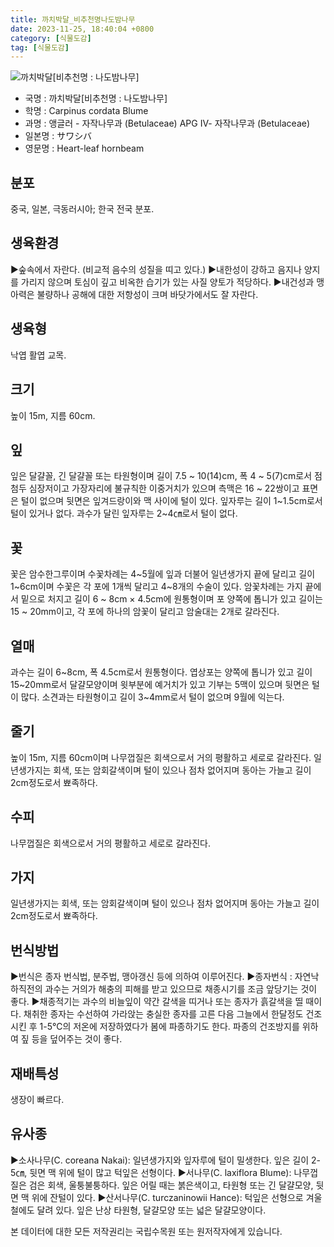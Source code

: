 ```yaml
---
title: 까치박달_비추천명나도밤나무
date: 2023-11-25, 18:40:04 +0800
category: [식물도감]
tag: [식물도감]
---
```




![까치박달[비추천명 : 나도밤나무]](http://www.nature.go.kr/fileUpload/plants/basic/Betulaceae/Carpinus/913/1_th2.jpg)
- 국명 : 까치박달[비추천명 : 나도밤나무]
- 학명 : Carpinus cordata Blume
- 과명 : 앵글러 - 자작나무과 (Betulaceae) APG Ⅳ- 자작나무과 (Betulaceae)
- 일본명 : サワシバ
- 영문명 : Heart-leaf hornbeam


## 분포
중국, 일본, 극동러시아; 한국 전국 분포.
## 생육환경
▶숲속에서 자란다. (비교적 음수의 성질을 띠고 있다.)▶내한성이 강하고 음지나 양지를 가리지 않으며 토심이 깊고 비옥한 습기가 있는 사질 양토가 적당하다. ▶내건성과 맹아력은 불량하나 공해에 대한 저항성이 크며 바닷가에서도 잘 자란다.
## 생육형
낙엽 활엽 교목.
## 크기
높이 15m, 지름 60cm.
## 잎
잎은 달걀꼴, 긴 달걀꼴 또는 타원형이며 길이 7.5 ~ 10(14)cm, 폭 4 ~ 5(7)cm로서 점첨두 심장저이고 가장자리에 불규칙한 이중거치가 있으며 측맥은 16 ~ 22쌍이고 표면은 털이 없으며 뒷면은 잎겨드랑이와 맥 사이에 털이 있다. 잎자루는 길이 1~1.5cm로서 털이 있거나 없다. 과수가 달린 잎자루는 2~4㎝로서 털이 없다.
## 꽃
꽃은 암수한그루이며 수꽃차례는 4~5월에 잎과 더불어 일년생가지 끝에 달리고 길이 1~6cm이며 수꽃은 각 포에 1개씩 달리고 4~8개의 수술이 있다. 암꽃차례는 가지 끝에서 밑으로 처지고 길이 6 ~ 8cm × 4.5cm에 원통형이며 포 양쪽에 톱니가 있고 길이는 15 ~ 20mm이고, 각 포에 하나의 암꽃이 달리고 암술대는 2개로 갈라진다.
## 열매
과수는 길이 6~8cm, 폭 4.5cm로서 원통형이다. 엽상포는 양쪽에 톱니가 있고 길이 15~20mm로서 달걀모양이며 윗부분에 예거치가 있고 기부는 5맥이 있으며 뒷면은 털이 많다. 소견과는 타원형이고 길이 3~4mm로서 털이 없으며 9월에 익는다.
## 줄기
높이 15m, 지름 60cm이며 나무껍질은 회색으로서 거의 평활하고 세로로 갈라진다. 일년생가지는 회색, 또는 암회갈색이며 털이 있으나 점차 없어지며 동아는 가늘고 길이 2cm정도로서 뾰족하다.
## 수피
나무껍질은 회색으로서 거의 평활하고 세로로 갈라진다.
## 가지
일년생가지는 회색, 또는 암회갈색이며 털이 있으나 점차 없어지며 동아는 가늘고 길이 2cm정도로서 뾰족하다.
## 번식방법
▶번식은 종자 번식법, 분주법, 맹아갱신 등에 의하여 이루어진다.▶종자번식 : 자연낙하직전의 과수는 거의가 해충의 피해를 받고 있으므로 채종시기를 조금 앞당기는 것이 좋다. ▶채종적기는 과수의 비늘잎이 약간 갈색을 띠거나 또는 종자가 흙갈색을 띨 때이다. 채취한 종자는 수선하여 가라앉는 충실한 종자를 고른 다음 그늘에서 한달정도 건조시킨 후 1-5℃의 저온에 저장하였다가 봄에 파종하기도 한다. 파종의 건조방지를 위하여 짚 등을 덮어주는 것이 좋다.
## 재배특성
생장이 빠르다.
## 유사종
▶소사나무(C. coreana Nakai):  일년생가지와 잎자루에 털이 밀생한다. 잎은 길이 2-5㎝, 뒷면 맥 위에 털이 많고 턱잎은 선형이다. ▶서나무(C. laxiflora Blume): 나무껍질은 검은 회색, 울퉁불퉁하다. 잎은 어릴 때는 붉은색이고, 타원형 또는 긴 달걀모양, 뒷면 맥 위에 잔털이 있다. ▶산서나무(C. turczaninowii Hance): 턱잎은 선형으로 겨울철에도 달려 있다. 잎은 난상 타원형, 달걀모양 또는 넓은 달걀모양이다.






본 데이터에 대한 모든 저작권리는 국립수목원 또는 원저작자에게 있습니다.
